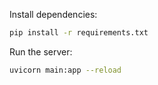 Install dependencies:

```bash
pip install -r requirements.txt
```



Run the server:

```bash
uvicorn main:app --reload
```

